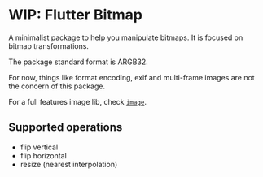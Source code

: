 # WIP: Flutter Bitmap



A minimalist package to help you manipulate bitmaps. It is focused on bitmap transformations.

The package standard format is ARGB32.

For now, things like format encoding, exif and multi-frame images are not the concern of this package.

For a full features image lib, check [`image`](https://pub.dartlang.org/packages/image).



## Supported operations

- flip vertical
- flip horizontal
- resize (nearest interpolation)


